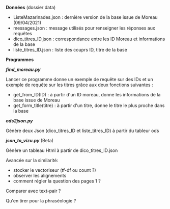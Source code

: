 **Données** (dossier data)

 - ListeMazarinades.json : dernière version de la base issue de Moreau (09/04/2021)
 - messages.json : message utilisés pour renseigner les réponses aux requêtes
 - dico_titres_ID.json : correspondance entre les ID Moreau et informations de la base
 - liste_titres_ID.json : liste des couprs ID, titre de la base

**Programmes**

***find_moreau.py***

Lancer ce programme donne un exemple de requête sur des IDs et un exemple de requête sur les titres grâce aux deux fonctions suivantes :
  - get_from_ID(ID) : à partir d'un ID moreau, donne les informations de la base issue de Moreau
  - get_form_title(titre) : à partir d'un titre, donne le titre le plus proche dans la base


***ods2json.py***

Génère deux Json (dico_titres_ID et liste_titres_ID) à partir du tableur ods

***json_to_vizu.py*** (Beta)

Génère un tableau Html à partir de dico_titres_ID.json


Avancée sur la similarité:

- stocker le vectoriseur (tf-df ou count ?)
- observer les alignements
- comment régler la question des pages 1 ?

Comparer avec text-pair ?

Qu'en tirer pour la phraséologie ?

